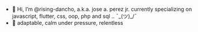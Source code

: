- 👋 Hi, I’m @rising-dancho, a.k.a. jose a. perez jr. currently specializing on javascript, flutter, css, oop, php and sql .. ¯\_(ツ)_/¯
- 🧗 adaptable, calm under pressure, relentless
